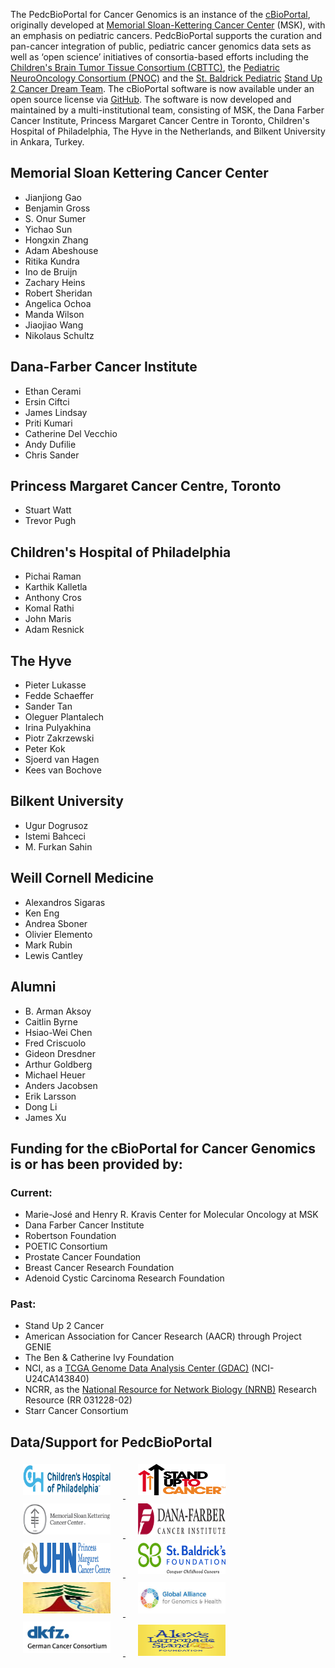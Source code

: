 The PedcBioPortal for Cancer Genomics is an instance of the [cBioPortal](http://cbioportal.org), originally developed at [Memorial Sloan-Kettering Cancer Center](http://www.mskcc.org/) (MSK), with an emphasis on pediatric cancers. PedcBioPortal supports the curation and pan-cancer integration of public, pediatric cancer genomics data sets as well as ‘open science’ initiatives of consortia-based efforts including the [Children's Brain Tumor Tissue Consortium (CBTTC)](https://cbttc.org/), the [Pediatric NeuroOncology Consortium (PNOC)](http://www.pnoc.us/) and the [St. Baldrick Pediatric](http://www.stbaldricks.org/) [Stand Up 2 Cancer Dream Team](http://www.standup2cancer.org/pediatrics). The cBioPortal software is now available under an open source license via [GitHub](https://github.com/cBioPortal/cbioportal/). The software is now developed and maintained by a multi-institutional team, consisting of MSK, the Dana Farber Cancer Institute, Princess Margaret Cancer Centre in Toronto, Children's Hospital of Philadelphia, The Hyve in the Netherlands, and Bilkent University in Ankara, Turkey.

## Memorial Sloan Kettering Cancer Center
* Jianjiong Gao
* Benjamin Gross
* S. Onur Sumer
* Yichao Sun
* Hongxin Zhang
* Adam Abeshouse
* Ritika Kundra
* Ino de Bruijn
* Zachary Heins
* Robert Sheridan
* Angelica Ochoa
* Manda Wilson
* Jiaojiao Wang
* Nikolaus Schultz

## Dana-Farber Cancer Institute
* Ethan Cerami
* Ersin Ciftci
* James Lindsay
* Priti Kumari
* Catherine Del Vecchio
* Andy Dufilie
* Chris Sander

## Princess Margaret Cancer Centre, Toronto
* Stuart Watt
* Trevor Pugh

## Children's Hospital of Philadelphia
* Pichai Raman
* Karthik Kalletla
* Anthony Cros
* Komal Rathi
* John Maris
* Adam Resnick

## The Hyve
* Pieter Lukasse
* Fedde Schaeffer
* Sander Tan
* Oleguer Plantalech
* Irina Pulyakhina
* Piotr Zakrzewski
* Peter Kok
* Sjoerd van Hagen
* Kees van Bochove

## Bilkent University
* Ugur Dogrusoz
* Istemi Bahceci
* M. Furkan Sahin

## Weill Cornell Medicine
* Alexandros Sigaras
* Ken Eng
* Andrea Sboner
* Olivier Elemento
* Mark Rubin
* Lewis Cantley

## Alumni
* B. Arman Aksoy
* Caitlin Byrne
* Hsiao-Wei Chen
* Fred Criscuolo
* Gideon Dresdner
* Arthur Goldberg
* Michael Heuer
* Anders Jacobsen
* Erik Larsson
* Dong Li
* James Xu

## Funding for the cBioPortal for Cancer Genomics is or has been provided by:

### Current:
* Marie-José and Henry R. Kravis Center for Molecular Oncology at MSK
* Dana Farber Cancer Institute
* Robertson Foundation
* POETIC Consortium
* Prostate Cancer Foundation
* Breast Cancer Research Foundation
* Adenoid Cystic Carcinoma Research Foundation

### Past:
* Stand Up 2 Cancer
* American Association for Cancer Research (AACR) through Project GENIE
* The Ben & Catherine Ivy Foundation
* NCI, as a [TCGA Genome Data Analysis Center (GDAC)](http://tcga.cancer.gov/wwd/program/research_network/gdac.asp) (NCI-U24CA143840)
* NCRR, as the [National Resource for Network Biology (NRNB)](http://nrnb.org/) Research Resource (RR 031228-02)
* Starr Cancer Consortium

## Data/Support for PedcBioPortal
<a href="https://www.chop.edu" target="_blank" width="140" height="50">
<img src="https://github.com/d3b-center/pedcbioportal/blob/master/portal/src/main/webapp/images/chop.png?raw=true" width="140" height="50" style=padding:5px;" hspace="15">
</a>
<a href="https://standuptocancer.org" target="_blank" width="140" height="50">
<img src="https://github.com/d3b-center/pedcbioportal/blob/master/portal/src/main/webapp/images/su2c_logo.png?raw=true" width="140" height="50" hspace="15" style=padding:5px;">
</a>
<a href="https://www.mskcc.org" target="_blank" width="140" height="50">
<img src="https://github.com/d3b-center/pedcbioportal/blob/master/portal/src/main/webapp/images/mskcc_logo.jpeg?raw=true" width="140" height="50" hspace="15" style=padding:5px;">
</a>
<a href="www.dana-farber.org" target="_blank" width="140" height="50">
<img src="https://github.com/d3b-center/pedcbioportal/blob/master/portal/src/main/webapp/images/df_logo.gif?raw=true" width="140" height="50" hspace="15" style=padding:5px;">
</a>
<br/>
<a href="www.uhn.ca/PrincessMargaret" target="_blank" width="140" height="50">
<img src="https://github.com/d3b-center/pedcbioportal/blob/master/portal/src/main/webapp/images/pmcp_logo.png?raw=true" width="140" height="50" hspace="15" style=padding:5px;">
</a>
<a href="https://www.stbaldricks.org" target="_blank" width="140" height="50">
<img src="https://github.com/d3b-center/pedcbioportal/blob/master/portal/src/main/webapp/images/sbf_logo.jpeg?raw=true" width="140" height="50" hspace="15" style=padding:5px;">
</a>
<a href="https://treehousegenomics.soe.ucsc.edu" target="_blank" width="140" height="50">
<img src="https://github.com/d3b-center/pedcbioportal/blob/master/portal/src/main/webapp/images/treehouse.jpeg?raw=true" width="140" height="50" hspace="15" style=padding:5px;">
</a>
<a href="https://www.ga4gh.org" target="_blank" width="140" height="50">
<img src="https://github.com/d3b-center/pedcbioportal/blob/master/portal/src/main/webapp/images/g4gh.jpeg?raw=true" width="140" height="50" hspace="15" style=padding:5px;">
</a>
<br/>
<a href="https://www.dkfz.de" target="_blank" width="140" height="50">
<img src="https://github.com/d3b-center/pedcbioportal/blob/master/portal/src/main/webapp/images/dktk_allgemein_klein.jpeg?raw=true" width="140" height="50" hspace="15" style=padding:5px;">
</a>
<a href="https://www.alexslemonade.org" target="_blank" width="140" height="50" style=padding:5px;">
<img src="https://github.com/d3b-center/pedcbioportal/blob/master/portal/src/main/webapp/images/alsf-logo.png?raw=true" width="140" height="50" hspace="15">
</a>

